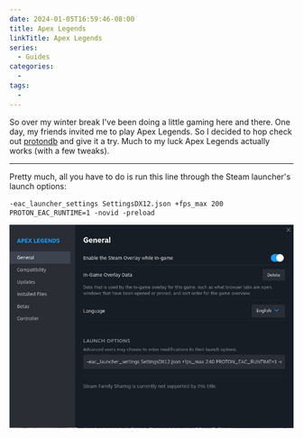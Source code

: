 ```yaml
---
date: 2024-01-05T16:59:46-08:00
title: Apex Legends
linkTitle: Apex Legends
series: 
  - Guides
categories:
  - 
tags:
  - 
---
```


So over my winter break I've been doing a little gaming here and there. One day, my friends invited me to play Apex Legends. So I decided to hop check out [protondb](https://www.protondb.com/) and give it a try. Much to my luck Apex Legends actually works (with a few tweaks).

---


Pretty much, all you have to do is run this line through the Steam launcher's launch options:

```
-eac_launcher_settings SettingsDX12.json +fps_max 200 PROTON_EAC_RUNTIME=1 -novid -preload

```
![Launch Options](image.png)